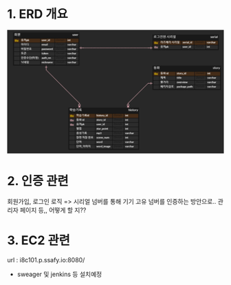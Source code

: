 # 1. ERD 개요

![erd개요](./images/erd%EA%B0%9C%EC%9A%94.png)

# 2. 인증 관련

회원가입, 로그인 로직 => 시리얼 넘버를 통해 기기 고유 넘버를 인증하는 방안으로..
관리자 페이지 등,, 어떻게 할 지??

# 3. EC2 관련

url : i8c101.p.ssafy.io:8080/

- sweager 및 jenkins 등 설치예정

